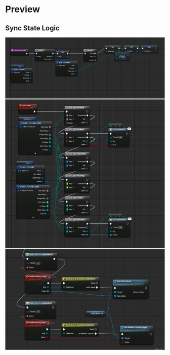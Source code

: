 # Preview


## Sync State Logic
![preview](Resources/PreviewItem0.png)
![preview](Resources/PreviewItem.png)
![preview](Resources/PreviewItem2.png)
